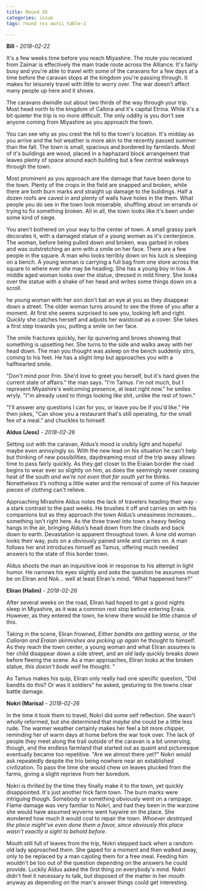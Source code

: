 ```yaml
---
title: Round 35
categories: issue
tags: round rss aurii table-1

---
```


**Bill** - *2018-02-22*

It's a few weeks time before you reach Miyashire. The route you received from Zaimar is effectively the main trade route across the Alliance. It's fairly busy and you're able to travel with some of the caravans for a few days at a time before the caravan stops at the kingdom you're passing through. It makes for leisurely travel with little to worry over. The war doesn't affect many people up here and it shows. 

The caravans dwindle out about two thirds of the way through your trip. Most head north to the kingdom of Callora and it's capital Etrina. While it's a bit quieter the trip is no more difficult. The only oddity is you don't see anyone coming from Miyashire as you approach the town. 

You can see why as you crest the hill to the town's location. It's midday as you arrive and the hot weather is more akin to the recently passed summer than the fall. The town is small, spacious and bordered by farmlands. Most of it's buildings are wood, placed in a haphazard block arrangement that leaves plenty of space around each building but a few central walkways through the town. 

Most prominent as you approach are the damage that have been done to the town. Plenty of the crops in the field are snapped and broken, while there are both burn marks and straight up damage to the buildings. Half a dozen roofs are caved in and plenty of walls have holes in the them. What people you do see in the town look miserable, shuffling about on errands or trying to fix something broken. All in all, the town looks like it's been under some kind of siege.

You aren't bothered on your way to the center of town. A small grassy park decorates it, with a damaged statue of a young woman as it's centerpiece. The woman, before being pulled down and broken, was garbed in robes and was outstretching an arm with a smile on her face. There are a few people in the square. A man who looks terribly down on his luck is sleeping on a bench. A young woman is carrying a full bag from one store across the square to where ever she may be heading. She has a young boy in tow. A middle aged woman looks over the statue, dressed in mild finery. She looks over the statue with a shake of her head and writes some things down on a scroll.

he young woman with her son don't bat an eye at you as they disappear down a street. The older woman turns around to see the three of you after a moment. At first she seems surprised to see you, looking left and right. Quickly she catches herself and adjusts her waistcoat as a cover. She takes a first step towards you, putting a smile on her face. 

The smile fractures quickly, her lip quivering and brows showing that something is upsetting her. She turns to the side and walks away with her head down. The man you thought was asleep on the bench suddenly stirs, coming to his feet. He has a slight limp but approaches you with a halfhearted smile. 

"Don't mind poor Frin. She'd love to greet you herself, but it's hard given the current state of affairs." the man says. "I'm Tamus. I'm not much, but I represent Miyashire's welcoming presence, at least right now." he smiles wryly. "I"m already used to things looking like shit, unlike the rest of town." 

"I'll answer any questions I can for you, or leave you be if you'd like." He then jokes, "Can show you a restaurant that's still operating, for the small fee of a meal." and chuckles to himself.

**Aldus (Jess)** - *2018-02-26*

Setting out with the caravan, Aldus’s mood is visibly light and hopeful maybe even annoyingly so. With the new lead on his situation he can't help but thinking of new possibilities, daydreaming most of the trip away allows time to pass fairly quickly. As they get closer to the Eraian border the road begins to wear ever so slightly on him, as does the seemingly never ceasing heat of the south *and we’re not even that far south yet* he thinks. Nonetheless it’s nothing a little water and the removal of some of his heavier pieces of clothing can't relieve. 

Approaching Mirashire Aldus notes the lack of travelers heading their way - a stark contrast to the past weeks. He brushes it off and carries on with his companions but as they approach the town Aldus’s uneasiness increases… something isn't right here. As the three travel into town a heavy feeling hangs in the air, bringing Aldus’s head down from the clouds and back down to earth. Devastation is apparent throughout town. A lone old woman looks their way, puts on a obviously pained smile and carries on. A man follows her and introduces himself as Tamus, offering much needed answers to the state of this border town. 

Aldus shoots the man an inquisitive look in response to his attempt in light humor. He narrows his eyes slightly and asks the question he assumes must be on Eliran and Nok… well at least Eliran's mind. “What happened here?”

**Eliran (Halim)** - *2018-02-26*

After several weeks on the road, Eliran had hoped to get a good nights sleep in Miyashire, as it was a common rest stop before entering Eraia. However, as they entered the town, he knew there would be little chance of this. 

Taking in the scene, Eliran frowned, _Either bandits are getting worse, or the Calloran and Eraian skirmishes are picking up again_ he thought to himself. As they reach the town center, a young woman and what Eliran assumes is her child disappear down a side street, and an old lady quickly breaks down before fleeing the scene. As a man approaches, Eliran looks at the broken statue, _this doesn't bode well_ he thought.
"

As Tamus makes his quip, Eliran only really had one specific question, "Did bandits do this? Or was it soldiers" he asked, gesturing to the towns clear battle damage.

**Nokri (Marisa)** - *2018-02-26*

In the time it took them to travel, Nokri did some self reflection. She wasn't wholly reformed, but she determined that *maybe* she could be a little less rude. 
The warmer weather certainly makes her feel a bit more chipper, reminding her of warm days at home before the war took over. The lack of people they meet along the trail outside of the caravan is a bit unnerving, though, and the endless farmland that started out as quaint and picturesque eventually became too repetitive. "Are we almost there yet?" Nokri would ask repeatedly despite the trio being nowhere near an established civilization. To pass the time she would chew on leaves plucked from the farms, giving a slight reprieve from her boredom.

Nokri is thrilled by the time they finally make it to the town, yet quickly disappointed. It's just another hick farm town. The burn marks were intriguing though. Somebody or something obviously went on a rampage. Flame damage was very familiar to Nokri, and had they been in the warzone she would have assumed wyverns went haywire on the place. She wondered how much it would cost to repair the town. *Whoever destroyed the place might've even done them a favor, since obviously this place wasn't exactly a sight to behold before.*

Mouth still full of leaves from the trip, Nokri stepped back when a random old lady approached them. She gaped for a moment and then walked away, only to be replaced by a man cajoling them for a free meal. Feeding him wouldn't be too out of the question depending on the answers he could provide. Luckily Aldus asked the first thing on everybody's mind. Nokri didn't feel it necessary to talk, but disposed of the matter in her mouth anyway as depending on the man's answer things could get interesting.



<!-- re.findall('a.*?(?=a|$)', t+'x') -->